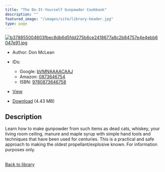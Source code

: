 ```yaml
---
title: "The Do-It-Yourself Gunpowder Cookbook"
description: ""
featured_image: "/images/site/library-header.jpg"
type: page
---
```


<a href="https://drive.google.com/file/d/17N5oKSHKeeguZq4rBRjzxbuOqsAz5wtt/view" target="_blank">![b378855004603fbec8db6d5fdd275b6ce2418677a8c2b84757e4e4ebb6047e91.jpg](/images/library/b378855004603fbec8db6d5fdd275b6ce2418677a8c2b84757e4e4ebb6047e91.jpg)</a>
* Author: Don McLean
* IDs:
  * Google: <a href="https://books.google.com/books?id=bVMNAAAACAAJ" target="_blank">bVMNAAAACAAJ</a>
  * Amazon: <a href="https://www.amazon.com/dp/0873646754" target="_blank">0873646754</a>
  * ISBN: <a href="https://www.worldcat.org/isbn/9780873646758" target="_blank">9780873646758</a>
* <a href="https://drive.google.com/file/d/17N5oKSHKeeguZq4rBRjzxbuOqsAz5wtt/view" target="_blank">View</a>

* [Download](https://drive.google.com/uc?export=download&id=17N5oKSHKeeguZq4rBRjzxbuOqsAz5wtt) (4.43 MB)

## Description<div>
<p>Learn how to make gunpowder from such items as dead cats, whiskey, your living room ceiling, manure and maple syrup with simple hand tools and techniques that have been used for centuries. This is a practical and safe approach to making the oldest propellant/explosive known. For information purposes only.</p></div>

<br />[Back to library](/library/)
